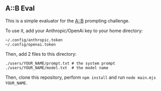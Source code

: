 ## A::B Eval

This is a simple evaluator for the [A::B](https://gist.github.com/VictorTaelin/8ec1d8a0a3c87af31c25224a1f7e31ec) prompting challenge.

To use it, add your Anthropic/OpenAi key to your home directory:

    ~/.config/anthropic.token
    ~/.config/openai.token

Then, add 2 files to this directory:

    ./users/YOUR_NAME/prompt.txt # the system prompt
    ./users/YOUR_NAME/model.txt  # the model name

Then, clone this repository, perform `npm install` and run `node main.mjs YOUR_NAME`.
